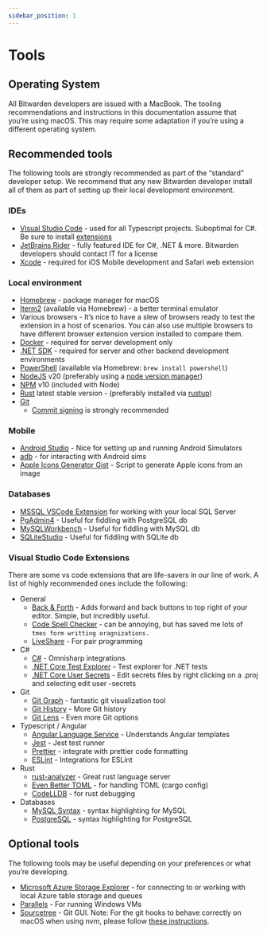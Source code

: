 ```yaml
---
sidebar_position: 1
---
```


# Tools

## Operating System

All Bitwarden developers are issued with a MacBook. The tooling recommendations and instructions in
this documentation assume that you’re using macOS. This may require some adaptation if you’re using
a different operating system.

## Recommended tools

The following tools are strongly recommended as part of the “standard” developer setup. We recommend
that any new Bitwarden developer install all of them as part of setting up their local development
environment.

### IDEs

- [Visual Studio Code](https://code.visualstudio.com/) - used for all Typescript projects.
  Suboptimal for C#. Be sure to install [extensions](#visual-studio-code-extensions)
- [JetBrains Rider](https://www.jetbrains.com/rider/download/) - fully featured IDE for C#, .NET &
  more. Bitwarden developers should contact IT for a license
- [Xcode](https://developer.apple.com/xcode/) - required for iOS Mobile development and Safari web
  extension

### Local environment

- [Homebrew](https://brew.sh/) - package manager for macOS
- [Iterm2](https://iterm2.com/) (available via Homebrew) - a better terminal emulator
- Various browsers - It’s nice to have a slew of browsers ready to test the extension in a host of
  scenarios. You can also use multiple browsers to have different browser extension version
  installed to compare them.
- [Docker](https://docs.docker.com/get-docker/) - required for server development only
- [.NET SDK](https://dotnet.microsoft.com/download) - required for server and other backend
  development environments
- [PowerShell](https://docs.microsoft.com/en-us/powershell/scripting/install/installing-powershell-core-on-macos)
  (available via Homebrew: `brew install powershell`)
- [NodeJS](https://nodejs.org/) v20 (preferably using a [node version manager][nvm])
- [NPM](https://www.npmjs.com/) v10 (included with Node)
- [Rust](https://www.rust-lang.org/tools/install) latest stable version - (preferably installed via
  [rustup](https://rustup.rs/))
- [Git](https://git-scm.com)
  - [Commit signing](../../contributing/commit-signing.mdx) is strongly recommended

### Mobile

- [Android Studio](https://developer.android.com/studio/) - Nice for setting up and running Android
  Simulators
- [adb](https://developer.android.com/studio/command-line/adb) - for interacting with Android sims
- [Apple Icons Generator Gist](https://gist.github.com/brutella/0bcd671a9e4f63edc12e) - Script to
  generate Apple icons from an image

### Databases

- [MSSQL VSCode Extension](https://marketplace.visualstudio.com/items?itemName=ms-mssql.mssql) for
  working with your local SQL Server
- [PgAdmin4](https://www.pgadmin.org/) - Useful for fiddling with PostgreSQL db
- [MySQLWorkbench](https://www.mysql.com/products/workbench/) - Useful for fiddling with MySQL db
- [SQLiteStudio](https://www.sqlitestudio.pl/) - Useful for fiddling with SQLite db

### Visual Studio Code Extensions

There are some vs code extensions that are life-savers in our line of work. A list of highly
recommended ones include the following:

- General
  - [Back & Forth](https://marketplace.visualstudio.com/items?itemName=nick-rudenko.back-n-forth) -
    Adds forward and back buttons to top right of your editor. Simple, but incredibly useful.
  - [Code Spell Checker](https://marketplace.visualstudio.com/items?itemName=streetsidesoftware.code-spell-checker) -
    can be annoying, but has saved me lots of `tmes form writting oragnizations.`
  - [LiveShare](https://marketplace.visualstudio.com/items?itemName=MS-vsliveshare.vsliveshare) -
    For pair programming
- C#
  - [C#](https://marketplace.visualstudio.com/items?itemName=ms-dotnettools.csharp) - Omnisharp
    integrations
  - [.NET Core Test Explorer](https://marketplace.visualstudio.com/items?itemName=formulahendry.dotnet-test-explorer) -
    Test explorer for .NET tests
  - [.NET Core User Secrets](https://marketplace.visualstudio.com/items?itemName=adrianwilczynski.user-secrets) -
    Edit secrets files by right clicking on a .proj and selecting edit user -secrets
- Git
  - [Git Graph](https://marketplace.visualstudio.com/items?itemName=mhutchie.git-graph) - fantastic
    git visualization tool
  - [Git History](https://marketplace.visualstudio.com/items?itemName=donjayamanne.githistory) -
    More Git history
  - [Git Lens](https://marketplace.visualstudio.com/items?itemName=eamodio.gitlens) - Even more Git
    options
- Typescript / Angular
  - [Angular Language Service](https://marketplace.visualstudio.com/items?itemName=Angular.ng-template) -
    Understands Angular templates
  - [Jest](https://marketplace.visualstudio.com/items?itemName=Orta.vscode-jest) - Jest test runner
  - [Prettier](https://marketplace.visualstudio.com/items?itemName=esbenp.prettier-vscode) -
    integrate with prettier code formatting
  - [ESLint](https://marketplace.visualstudio.com/items?itemName=dbaeumer.vscode-eslint) -
    Integrations for ESLint
- Rust
  - [rust-analyzer](https://marketplace.visualstudio.com/items?itemName=matklad.rust-analyzer) -
    Great rust language server
  - [Even Better TOML](https://marketplace.visualstudio.com/items?itemName=tamasfe.even-better-toml) -
    for handling TOML (cargo config)
  - [CodeLLDB](https://marketplace.visualstudio.com/items?itemName=vadimcn.vscode-lldb) - for rust
    debugging
- Databases
  - [MySQL Syntax](https://marketplace.visualstudio.com/items?itemName=jakebathman.mysql-syntax) -
    syntax highlighting for MySQL
  - [PostgreSQL](https://marketplace.visualstudio.com/items?itemName=ckolkman.vscode-postgres) -
    syntax highlighting for PostgreSQL

## Optional tools

The following tools may be useful depending on your preferences or what you’re developing.

- [Microsoft Azure Storage Explorer](https://azure.microsoft.com/en-us/features/storage-explorer/) -
  for connecting to or working with local Azure table storage and queues
- [Parallels](https://www.parallels.com/) - For running Windows VMs
- [Sourcetree](https://www.sourcetreeapp.com/) - Git GUI. Note: For the git hooks to behave
  correctly on macOS when using nvm, please follow
  [these instructions](https://typicode.github.io/husky/#/?id=command-not-found).

[nvm]: https://docs.npmjs.com/downloading-and-installing-node-js-and-npm
